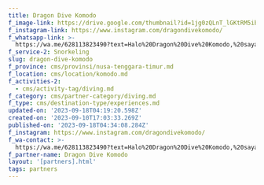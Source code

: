 ```yaml
---
title: Dragon Dive Komodo
f_image-link: https://drive.google.com/thumbnail?id=1jg0zQLnT_lGKtRM5ibTewF6psddDV8nr
f_instagram-link: https://www.instagram.com/dragondivekomodo/
f_whatsapp-link: >-
  https://wa.me/628113823490?text=Halo%20Dragon%20Dive%20Komodo,%20saya%20dapat%20info%20dari%20@loocale.id%20dan%20punya%20pertanyaan
f_service-2: Snorkeling
slug: dragon-dive-komodo
f_province: cms/provinsi/nusa-tenggara-timur.md
f_location: cms/location/komodo.md
f_activities-2:
  - cms/activity-tag/diving.md
f_category: cms/partner-category/diving.md
f_type: cms/destination-type/experiences.md
updated-on: '2023-09-18T04:19:20.598Z'
created-on: '2023-09-10T17:03:33.269Z'
published-on: '2023-09-18T04:34:08.284Z'
f_instagram: https://www.instagram.com/dragondivekomodo/
f_wa-contact: >-
  https://wa.me/628113823490?text=Halo%20Dragon%20Dive%20Komodo,%20saya%20dapat%20info%20dari%20@loocale.id%20dan%20punya%20pertanyaan
f_partner-name: Dragon Dive Komodo
layout: '[partners].html'
tags: partners
---
```



